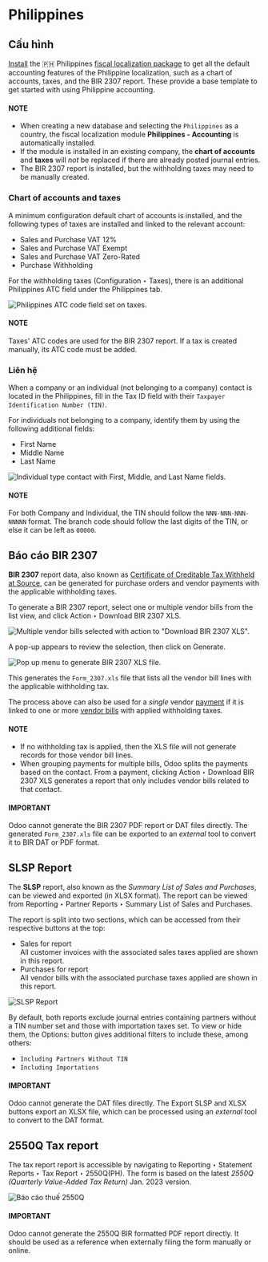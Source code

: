 # Philippines

## Cấu hình

[Install](applications/general/apps_modules.md#general-install) the 🇵🇭 Philippines [fiscal localization package](applications/finance/fiscal_localizations.md#fiscal-localizations-packages) to get all the default accounting features of the Philippine
localization, such as a chart of accounts, taxes, and the BIR 2307 report. These provide a base
template to get started with using Philippine accounting.

#### NOTE
- When creating a new database and selecting the `Philippines` as a country, the fiscal
  localization module **Philippines - Accounting** is automatically installed.
- If the module is installed in an existing company, the **chart of accounts** and **taxes** will
  *not* be replaced if there are already posted journal entries.
- The BIR 2307 report is installed, but the withholding taxes may need to be manually created.

### Chart of accounts and taxes

A minimum configuration default chart of accounts is installed, and the following types of taxes are
installed and linked to the relevant account:

- Sales and Purchase VAT 12%
- Sales and Purchase VAT Exempt
- Sales and Purchase VAT Zero-Rated
- Purchase Withholding

For the withholding taxes (Configuration ‣ Taxes), there is an additional
Philippines ATC field under the Philippines tab.

![Philippines ATC code field set on taxes.](../../../.gitbook/assets/philippines-atc-code.png)

#### NOTE
Taxes' ATC codes are used for the BIR 2307 report. If a tax is created manually, its ATC code
must be added.

### Liên hệ

When a company or an individual (not belonging to a company) contact is located in the Philippines,
fill in the Tax ID field with their `Taxpayer Identification Number (TIN)`.

For individuals not belonging to a company, identify them by using the following additional fields:

- First Name
- Middle Name
- Last Name

![Individual type contact with First, Middle, and Last Name fields.](../../../.gitbook/assets/philippines-contact-individual.png)

#### NOTE
For both Company and Individual, the TIN should follow the
`NNN-NNN-NNN-NNNNN` format. The branch code should follow the last digits of the TIN, or else it
can be left as `00000`.

## Báo cáo BIR 2307

**BIR 2307** report data, also known as [Certificate of Creditable Tax Withheld at Source](https://www.bir.gov.ph/index.php/bir-forms/certificates.html), can be generated for purchase
orders and vendor payments with the applicable withholding taxes.

To generate a BIR 2307 report, select one or multiple vendor bills from the list view, and click
Action ‣ Download BIR 2307 XLS.

![Multiple vendor bills selected with action to "Download BIR 2307 XLS".](../../../.gitbook/assets/philippines-multi-bill.png)

A pop-up appears to review the selection, then click on Generate.

![Pop up menu to generate BIR 2307 XLS file.](../../../.gitbook/assets/philippines-generate.png)

This generates the `Form_2307.xls` file that lists all the vendor bill lines with the applicable
withholding tax.

The process above can also be used for a *single* vendor [payment](applications/finance/accounting/payments.md) if
it is linked to one or more [vendor bills](applications/finance/accounting/payments.md) with applied withholding
taxes.

#### NOTE
- If no withholding tax is applied, then the XLS file will not generate records for those vendor
  bill lines.
- When grouping payments for multiple bills, Odoo splits the payments based on the contact. From
  a payment, clicking Action ‣ Download BIR 2307 XLS generates a report that
  only includes vendor bills related to that contact.

#### IMPORTANT
Odoo cannot generate the BIR 2307 PDF report or DAT files directly. The generated
`Form_2307.xls` file can be exported to an *external* tool to convert it to BIR DAT or PDF
format.

## SLSP Report

The **SLSP** report, also known as the *Summary List of Sales and Purchases*, can be viewed and
exported (in XLSX format). The report can be viewed from Reporting ‣ Partner
Reports ‣ Summary List of Sales and Purchases.

The report is split into two sections, which can be accessed from their respective buttons at the
top:

- Sales for  report
  <br/>
  All customer invoices with the associated sales taxes applied are shown in this report.
  <br/>
- Purchases for  report
  <br/>
  All vendor bills with the associated purchase taxes applied are shown in this report.
  <br/>

![SLSP Report](../../../.gitbook/assets/slsp.png)

By default, both reports exclude journal entries containing partners without a TIN number set and
those with importation taxes set. To view or hide them, the Options: button gives
additional filters to include these, among others:

- `Including Partners Without TIN`
- `Including Importations`

#### IMPORTANT
Odoo cannot generate the DAT files directly. The Export SLSP and XLSX
buttons export an XLSX file, which can be processed using an *external* tool to convert to the
DAT format.

## 2550Q Tax report

The tax report report is accessible by navigating to Reporting ‣ Statement Reports
‣ Tax Report ‣ 2550Q(PH). The form is based on the latest *2550Q (Quarterly Value-Added Tax
Return)* Jan. 2023 version.

![Báo cáo thuế 2550Q](../../../.gitbook/assets/2550Q.png)

#### IMPORTANT
Odoo cannot generate the 2550Q BIR formatted PDF report directly. It should be used as a
reference when externally filing the form manually or online.
